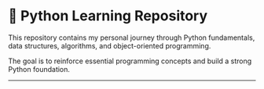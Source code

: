 # 🐍 Python Learning Repository

This repository contains my personal journey through Python fundamentals, data structures, algorithms, and object-oriented programming.

The goal is to reinforce essential programming concepts and build a strong Python foundation.

---
